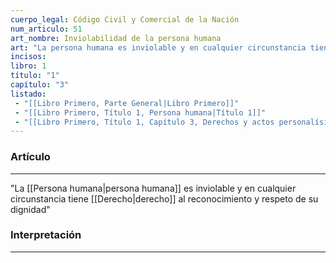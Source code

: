 ```yaml
---
cuerpo_legal: Código Civil y Comercial de la Nación
num_articulo: 51
art_nombre: Inviolabilidad de la persona humana
art: "La persona humana es inviolable y en cualquier circunstancia tiene derecho al reconocimiento y respeto de su dignidad."
incisos: 
libro: 1
título: "1"
capítulo: "3"
listado:
 - "[[Libro Primero, Parte General|Libro Primero]]"
 - "[[Libro Primero, Título 1, Persona humana|Título 1]]"
 - "[[Libro Primero, Título 1, Capítulo 3, Derechos y actos personalísimos|Capítulo 3]]"
---
```

### Artículo
---
"La [[Persona humana|persona humana]] es inviolable y en cualquier circunstancia tiene [[Derecho|derecho]] al reconocimiento y respeto de su dignidad"

### Interpretación
---
